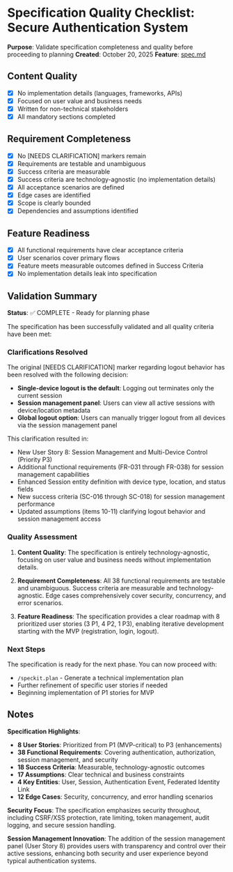 # Specification Quality Checklist: Secure Authentication System

**Purpose**: Validate specification completeness and quality before proceeding to planning
**Created**: October 20, 2025
**Feature**: [spec.md](../spec.md)

## Content Quality

- [x] No implementation details (languages, frameworks, APIs)
- [x] Focused on user value and business needs
- [x] Written for non-technical stakeholders
- [x] All mandatory sections completed

## Requirement Completeness

- [x] No [NEEDS CLARIFICATION] markers remain
- [x] Requirements are testable and unambiguous
- [x] Success criteria are measurable
- [x] Success criteria are technology-agnostic (no implementation details)
- [x] All acceptance scenarios are defined
- [x] Edge cases are identified
- [x] Scope is clearly bounded
- [x] Dependencies and assumptions identified

## Feature Readiness

- [x] All functional requirements have clear acceptance criteria
- [x] User scenarios cover primary flows
- [x] Feature meets measurable outcomes defined in Success Criteria
- [x] No implementation details leak into specification

## Validation Summary

**Status**: ✅ COMPLETE - Ready for planning phase

The specification has been successfully validated and all quality criteria have been met:

### Clarifications Resolved

The original [NEEDS CLARIFICATION] marker regarding logout behavior has been resolved with the following decision:

- **Single-device logout is the default**: Logging out terminates only the current session
- **Session management panel**: Users can view all active sessions with device/location metadata
- **Global logout option**: Users can manually trigger logout from all devices via the session management panel

This clarification resulted in:

- New User Story 8: Session Management and Multi-Device Control (Priority P3)
- Additional functional requirements (FR-031 through FR-038) for session management capabilities
- Enhanced Session entity definition with device type, location, and status fields
- New success criteria (SC-016 through SC-018) for session management performance
- Updated assumptions (items 10-11) clarifying logout behavior and session management access

### Quality Assessment

1. **Content Quality**: The specification is entirely technology-agnostic, focusing on user value and business needs without implementation details.

2. **Requirement Completeness**: All 38 functional requirements are testable and unambiguous. Success criteria are measurable and technology-agnostic. Edge cases comprehensively cover security, concurrency, and error scenarios.

3. **Feature Readiness**: The specification provides a clear roadmap with 8 prioritized user stories (3 P1, 4 P2, 1 P3), enabling iterative development starting with the MVP (registration, login, logout).

### Next Steps

The specification is ready for the next phase. You can now proceed with:

- `/speckit.plan` - Generate a technical implementation plan
- Further refinement of specific user stories if needed
- Beginning implementation of P1 stories for MVP

## Notes

**Specification Highlights**:

- **8 User Stories**: Prioritized from P1 (MVP-critical) to P3 (enhancements)
- **38 Functional Requirements**: Covering authentication, authorization, session management, and security
- **18 Success Criteria**: Measurable, technology-agnostic outcomes
- **17 Assumptions**: Clear technical and business constraints
- **4 Key Entities**: User, Session, Authentication Event, Federated Identity Link
- **12 Edge Cases**: Security, concurrency, and error handling scenarios

**Security Focus**: The specification emphasizes security throughout, including CSRF/XSS protection, rate limiting, token management, audit logging, and secure session handling.

**Session Management Innovation**: The addition of the session management panel (User Story 8) provides users with transparency and control over their active sessions, enhancing both security and user experience beyond typical authentication systems.
